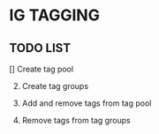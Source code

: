 # IG TAGGING

## TODO LIST

[] Create tag pool

2. Create tag groups

3. Add and remove tags from tag pool

4. Remove tags from tag groups
